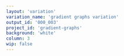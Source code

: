 ```yaml
---
layout: 'variation'
variation_name: 'gradient graphs variation'
output_id: '000_003'
project_id: 'gradient-graphs'
background: 'white'
column: 3
wip: false
---
```


